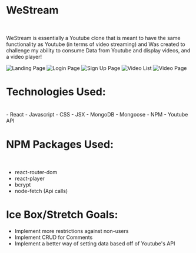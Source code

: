 # WeStream 
<br>
<p> WeStream is essentially a Youtube clone that is meant to have the same functionality as Youtube (in terms of video streaming) and Was created to challenge my ability to consume Data from Youtube and display videos, and a video player!</p>

![Landing Page](https://i.imgur.com/7P5a0lp.png "Landing Page")
![Login Page](https://i.imgur.com/zNM6XvG.png "Login Page")
![Sign Up Page](https://i.imgur.com/nxbmkWf.png "Sign up Page")
![Video List](https://i.imgur.com/Fwbi7xr.png "Video List")
![Video Page](https://i.imgur.com/6QAwrFz.png "Video Page")


# Technologies Used:
<br>
- React
- Javascript
- CSS
- JSX
- MongoDB
- Mongoose
- NPM
- Youtube API

<br>

# NPM Packages Used:
<br>

- react-router-dom
- react-player
- bcrypt
- node-fetch (Api calls)

# Ice Box/Stretch Goals:
- Implement more restrictions against non-users 
- Implement CRUD for Comments
- Implement a better way of setting data based off of Youtube's API






